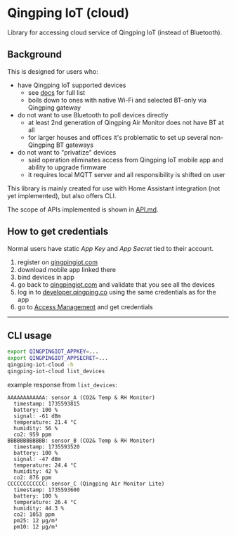 # Qingping IoT (cloud)

Library for accessing cloud service of Qingping IoT (instead of Bluetooth).

## Background

This is designed for users who:

- have Qingping IoT supported devices
  - see [docs](https://developer.qingping.co/cloud-to-cloud/specification-guidelines#2-products-list-and-support-note) for full list
  - boils down to ones with native Wi-Fi and selected BT-only via Qingping gateway
- do not want to use Bluetooth to poll devices directly
  - at least 2nd generation of Qingping Air Monitor does not have BT at all
  - for larger houses and offices it's problematic to set up several non-Qingping BT gateways
- do not want to "privatize" devices
  - said operation eliminates access from Qingping IoT mobile app and ability to upgrade firmware
  - it requires local MQTT server and all responsibility is shifted on user

This library is mainly created for use with Home Assistant integration (not yet implemented), but also offers CLI.

The scope of APIs implemented is shown in [API.md](./API.md).

## How to get credentials

Normal users have static *App Key* and *App Secret* tied to their account. 

1. register on [qingpingiot.com](https://www.qingpingiot.com)
2. download mobile app linked there
3. bind devices in app
4. go back to [qingpingiot.com](https://www.qingpingiot.com/devices) and validate that you see all the devices
5. log in to [developer.qingping.co](https://developer.qingping.co/personal/permissionApply) using the same credentials as for the app
6. go to [Access Management](https://developer.qingping.co/personal/permissionApply) and get credentials

---

## CLI usage

```bash
export QINGPINGIOT_APPKEY=...
export QINGPINGIOT_APPSECRET=...
qingping-iot-cloud -h
qingping-iot-cloud list_devices
```

example response from `list_devices`:

```
AAAAAAAAAAAA: sensor_A (CO2& Temp & RH Monitor)
  timestamp: 1735593815 
  battery: 100 %
  signal: -61 dBm
  temperature: 21.4 °C
  humidity: 56 %
  co2: 959 ppm
BBBBBBBBBBBB: sensor_B (CO2& Temp & RH Monitor)
  timestamp: 1735593520 
  battery: 100 %
  signal: -47 dBm
  temperature: 24.4 °C
  humidity: 42 %
  co2: 876 ppm
CCCCCCCCCCCC: sensor_C (Qingping Air Monitor Lite)
  timestamp: 1735593600 
  battery: 100 %
  temperature: 26.4 °C
  humidity: 44.3 %
  co2: 1053 ppm
  pm25: 12 μg/m³
  pm10: 12 μg/m³
```
